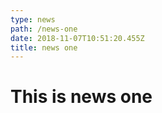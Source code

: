 ```yaml
---
type: news
path: /news-one
date: 2018-11-07T10:51:20.455Z
title: news one
---
```

# This is news one
